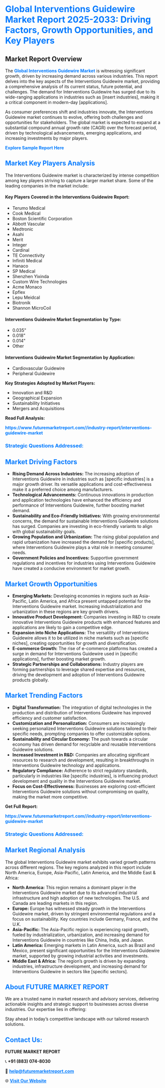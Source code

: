 <h1 style="color: #007BFF;">Global Interventions Guidewire Market Report 2025-2033: Driving Factors, Growth Opportunities, and Key Players</h1>

<section id="overview">
<h2>Market Report Overview</h2>
<p>The <a href="https://www.futuremarketreport.com//industry-report/interventions-guidewire-market" style="color: #007BFF; text-decoration: none;"><strong>Global Interventions Guidewire Market</strong></a> is witnessing significant growth, driven by increasing demand across various industries. This report delves into the key aspects of the Interventions Guidewire market, providing a comprehensive analysis of its current status, future potential, and challenges. The demand for Interventions Guidewire has surged due to its wide-ranging applications in industries such as [insert industries], making it a critical component in modern-day [applications].</p>
<p>As consumer preferences shift and industries innovate, the Interventions Guidewire market continues to evolve, offering both challenges and opportunities for stakeholders. The global market is expected to expand at a substantial compound annual growth rate (CAGR) over the forecast period, driven by technological advancements, emerging applications, and increasing investments by major players.</p>
</section>

<section id="overview">
<p><a href="https://www.futuremarketreport.com//request-sample/reportId=78377" style="color: #007BFF; text-decoration: none;"><strong>Explore Sample Report Here</strong></a></p>
</section>

<section id="key-players">
<h2 style="color: #007BFF;">Market Key Players Analysis</h2>
<p>The Interventions Guidewire market is characterized by intense competition among key players striving to capture a larger market share. Some of the leading companies in the market include:</p>
<h4>Key Players Covered in the Interventions Guidewire Report:</h4>
<ul><li>Terumo Medical</li><li>Cook Medical</li><li>Boston Scientific Corporation</li><li>Abbott Vascular</li><li>Medtronic</li><li>Asahi</li><li>Merit</li><li>Integer</li><li>Cardinal</li><li>TE Connectivity</li><li>Infiniti Medical</li><li>Hanaco</li><li>SP Medical</li><li>Shenzhen Yixinda</li><li>Custom Wire Technologies</li><li>Acme Monaco</li><li>Epflex</li><li>Lepu Meidcal</li><li>Biotronik</li><li>Shannon MicroCoil</li></ul>
<h4>Interventions Guidewire Market Segmentation by Type:</h4>
<ul><li>0.035&quot;</li><li>0.018&quot;</li><li>0.014&quot;</li><li>Other</li></ul>

<h4>Interventions Guidewire Market Segmentation by Application:</h4>
<ul><li>Cardiovascular Guidewire</li><li>Peripheral Guidewire</li></ul>
<p><strong>Key Strategies Adopted by Market Players:</strong></p>
<ul>
<li>Innovation and R&D</li>
<li>Geographical Expansion</li>
<li>Sustainability Initiatives</li>
<li>Mergers and Acquisitions</li>
</ul>
</section>

<section>
<p><strong>Read Full Analysis: </strong></p><a href="https://www.futuremarketreport.com//industry-report/interventions-guidewire-market" style="color: #007BFF; text-decoration: none;"><strong>https://www.futuremarketreport.com//industry-report/interventions-guidewire-market</strong></a>
<h3 style="color: #007BFF;">Strategic Questions Addressed:</h3>
</section>

<section id="driving-factors">
<h2 style="color: #007BFF;">Market Driving Factors</h2>
<ul>
<li><strong>Rising Demand Across Industries:</strong> The increasing adoption of Interventions Guidewire in industries such as [specific industries] is a major growth driver. Its versatile applications and cost-effectiveness make it a preferred choice among manufacturers.</li>
<li><strong>Technological Advancements:</strong> Continuous innovations in production and application technologies have enhanced the efficiency and performance of Interventions Guidewire, further boosting market demand.</li>
<li><strong>Sustainability and Eco-Friendly Initiatives:</strong> With growing environmental concerns, the demand for sustainable Interventions Guidewire solutions has surged. Companies are investing in eco-friendly variants to align with global sustainability goals.</li>
<li><strong>Growing Population and Urbanization:</strong> The rising global population and rapid urbanization have increased the demand for [specific products], where Interventions Guidewire plays a vital role in meeting consumer needs.</li>
<li><strong>Government Policies and Incentives:</strong> Supportive government regulations and incentives for industries using Interventions Guidewire have created a conducive environment for market growth.</li>
</ul>
</section>

<section id="growth-opportunities">
<h2 style="color: #007BFF;">Market Growth Opportunities</h2>
<ul>
<li><strong>Emerging Markets:</strong> Developing economies in regions such as Asia-Pacific, Latin America, and Africa present untapped potential for the Interventions Guidewire market. Increasing industrialization and urbanization in these regions are key growth drivers.</li>
<li><strong>Innovative Product Development:</strong> Companies investing in R&D to create innovative Interventions Guidewire products with enhanced features and applications are likely to gain a competitive edge.</li>
<li><strong>Expansion into Niche Applications:</strong> The versatility of Interventions Guidewire allows it to be utilized in niche markets such as [specific niches], creating opportunities for growth and diversification.</li>
<li><strong>E-commerce Growth:</strong> The rise of e-commerce platforms has created a surge in demand for Interventions Guidewire used in [specific applications], further boosting market growth.</li>
<li><strong>Strategic Partnerships and Collaborations:</strong> Industry players are forming partnerships to leverage shared expertise and resources, driving the development and adoption of Interventions Guidewire products globally.</li>
</ul>
</section>

<section id="trending-factors">
<h2 style="color: #007BFF;">Market Trending Factors</h2>
<ul>
<li><strong>Digital Transformation:</strong> The integration of digital technologies in the production and distribution of Interventions Guidewire has improved efficiency and customer satisfaction.</li>
<li><strong>Customization and Personalization:</strong> Consumers are increasingly seeking personalized Interventions Guidewire solutions tailored to their specific needs, prompting companies to offer customizable options.</li>
<li><strong>Sustainability and Circular Economy:</strong> The push towards a circular economy has driven demand for recyclable and reusable Interventions Guidewire solutions.</li>
<li><strong>Increased Investment in R&D:</strong> Companies are allocating significant resources to research and development, resulting in breakthroughs in Interventions Guidewire technology and applications.</li>
<li><strong>Regulatory Compliance:</strong> Adherence to strict regulatory standards, particularly in industries like [specific industries], is influencing product development and quality in the Interventions Guidewire market.</li>
<li><strong>Focus on Cost-Effectiveness:</strong> Businesses are exploring cost-efficient Interventions Guidewire solutions without compromising on quality, making the market more competitive.</li>
</ul>
</section>

<section>
<p><strong>Get Full Report: </strong></p><a href="https://www.futuremarketreport.com//industry-report/interventions-guidewire-market" style="color: #007BFF; text-decoration: none;"><strong>https://www.futuremarketreport.com//industry-report/interventions-guidewire-market</strong></a>
<h3 style="color: #007BFF;">Strategic Questions Addressed:</h3>
</section>


<section id="regional-analysis">
<h2 style="color: #007BFF;">Market Regional Analysis</h2>
<p>The global Interventions Guidewire market exhibits varied growth patterns across different regions. The key regions analyzed in this report include North America, Europe, Asia-Pacific, Latin America, and the Middle East & Africa:</p>
<ul>
<li><strong>North America:</strong> This region remains a dominant player in the Interventions Guidewire market due to its advanced industrial infrastructure and high adoption of new technologies. The U.S. and Canada are leading markets in this region.</li>
<li><strong>Europe:</strong> Europe has witnessed steady growth in the Interventions Guidewire market, driven by stringent environmental regulations and a focus on sustainability. Key countries include Germany, France, and the U.K.</li>
<li><strong>Asia-Pacific:</strong> The Asia-Pacific region is experiencing rapid growth, fueled by industrialization, urbanization, and increasing demand for Interventions Guidewire in countries like China, India, and Japan.</li>
<li><strong>Latin America:</strong> Emerging markets in Latin America, such as Brazil and Mexico, present significant opportunities for the Interventions Guidewire market, supported by growing industrial activities and investments.</li>
<li><strong>Middle East & Africa:</strong> The region’s growth is driven by expanding industries, infrastructure development, and increasing demand for Interventions Guidewire in sectors like [specific sectors].</li>
</ul>
</section>

<footer>
<h2 style="color: #007BFF;">About FUTURE MARKET REPORT</h2>
<p>We are a trusted name in market research and advisory services, delivering actionable insights and strategic support to businesses across diverse industries. Our expertise lies in offering:</p>

<p>Stay ahead in today’s competitive landscape with our tailored research solutions.</p>

<h2 style="color: #007BFF;">Contact Us:</h2>
<p><strong>FUTURE MARKET REPORT</strong></p>
<p>📞 <strong>+91 (883) 074-8030</strong></p>
<p>📧 <strong><a href="mailto:help@futuremarketreport.com" style="color: #007BFF;">help@futuremarketreport.com</a></strong></p>
<p>🌐 <strong><a href="https://www.futuremarketreport.com/" style="color: #007BFF;">Visit Our Website</a></strong></p>
</footer>